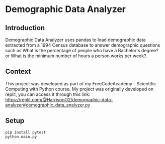# Demographic Data Analyzer

## Introduction
Demographic Data Analyzer uses pandas to load demographic data extracted from a 1994 Census database to answer demographic questions  such as What is the percentage of people who have a Bachelor's degree? or What is the minimum number of hours a person works per week?.

## Context
This project was developed as part of my FreeCodeAcademy - Scientific Computing with Python course. My project was originally developed on replit, you can access it through this link: https://replit.com/@HarrisonO2/demographic-data-analyzer#demographic_data_analyzer.py

## Setup
```
pip install pytest
python main.py
```



